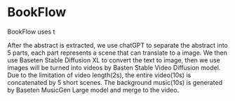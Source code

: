 # BookFlow

BookFlow uses t

After the abstract is extracted, we use chatGPT to separate the abstract into 5 parts, each part represents a scene that can translate to a image. We then use Baseten Stable Diffusion XL to convert the text to image, then we use images will be turned into videos by Basten Stable Video Diffusion model. Due to the limitation of video length(2s), the entire video(10s) is concatenated by 5 short scenes. The background music(10s) is generated by Baseten MusicGen Large model and merge to the video.

